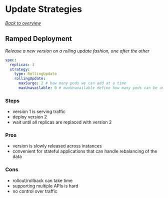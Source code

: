 # Update Strategies

[_Back to overview_](README.md)

## Ramped Deployment

_Release a new version on a rolling update fashion, one after the other_

```yaml
spec:
  replicas: 3
  strategy:
    type: RollingUpdate
    rollingUpdate:
      maxSurge: 2 # how many pods we can add at a time
      maxUnavailable: 0 # maxUnavailable define how many pods can be unavailable during the rolling update
```

### Steps

- version 1 is serving traffic
- deploy version 2
- wait until all replicas are replaced with version 2

### Pros

- version is slowly released across instances
- convenient for stateful applications that can handle rebalancing of the data

### Cons

- rollout/rollback can take time
- supporting multiple APIs is hard
- no control over traffic
